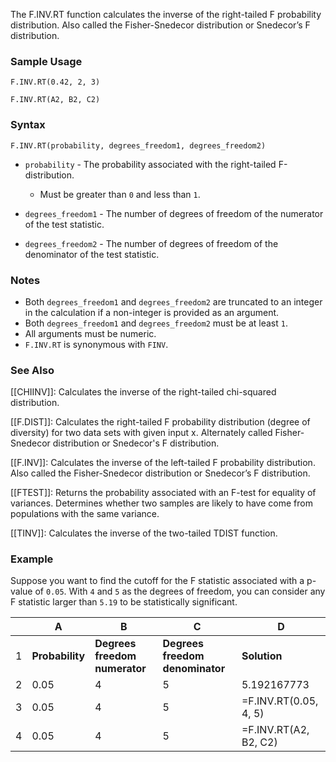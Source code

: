 The F.INV.RT function calculates the inverse of the right-tailed F probability distribution. Also called the Fisher-Snedecor distribution or Snedecor’s F distribution.

### Sample Usage

`F.INV.RT(0.42, 2, 3)`

`F.INV.RT(A2, B2, C2)`

### Syntax

`F.INV.RT(probability, degrees_freedom1, degrees_freedom2)`

* `probability` - The probability associated with the right-tailed F-distribution.

  + Must be greater than `0` and less than `1`.
* `degrees_freedom1` - The number of degrees of freedom of the numerator of the test statistic.
* `degrees_freedom2` - The number of degrees of freedom of the denominator of the test statistic.

### Notes

* Both `degrees_freedom1` and `degrees_freedom2` are truncated to an integer in the calculation if a non-integer is provided as an argument.
* Both `degrees_freedom1` and `degrees_freedom2` must be at least `1`.
* All arguments must be numeric.
* `F.INV.RT` is synonymous with `FINV`.

### See Also

[[CHIINV]]: Calculates the inverse of the right-tailed chi-squared distribution.

[[F.DIST]]: Calculates the right-tailed F probability distribution (degree of diversity) for two data sets with given input x. Alternately called Fisher-Snedecor distribution or Snedecor's F distribution.

[[F.INV]]: Calculates the inverse of the left-tailed F probability distribution. Also called the Fisher-Snedecor distribution or Snedecor’s F distribution.

[[FTEST]]: Returns the probability associated with an F-test for equality of variances. Determines whether two samples are likely to have come from populations with the same variance.

[[TINV]]: Calculates the inverse of the two-tailed TDIST function.

### Example

Suppose you want to find the cutoff for the F statistic associated with a p-value of `0.05`. With `4` and `5` as the degrees of freedom, you can consider any F statistic larger than `5.19` to be statistically significant.

|  | A | B | C | D |
| --- | --- | --- | --- | --- |
| 1 | **Probability** | **Degrees freedom numerator** | **Degrees freedom denominator** | **Solution** |
| 2 | 0.05 | 4 | 5 | 5.192167773 |
| 3 | 0.05 | 4 | 5 | =F.INV.RT(0.05, 4, 5) |
| 4 | 0.05 | 4 | 5 | =F.INV.RT(A2, B2, C2) |